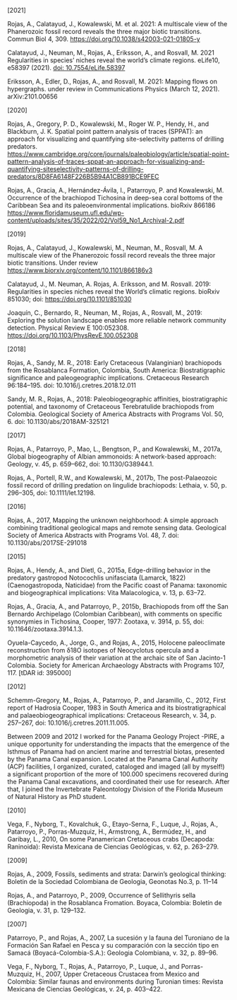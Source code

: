 [2021]

Rojas, A., Calatayud, J., Kowalewski, M. et al. 2021: A multiscale view of the Phanerozoic fossil record reveals the three major biotic transitions. Commun Biol 4, 309. https://doi.org/10.1038/s42003-021-01805-y

Calatayud, J., Neuman, M., Rojas, A., Eriksson, A., and Rosvall, M. 2021 Regularities in species’ niches reveal the world’s climate regions. eLife10, e58397 (2021). [doi: 10.7554/eLife.58397](https://elifesciences.org/articles/58397)

Eriksson, A., Edler, D., Rojas, A., and Rosvall, M. 2021: Mapping flows on hypergraphs. under review in Communications Physics (March 12, 2021). arXiv:2101.00656

[2020]

Rojas, A., Gregory, P. D.,  Kowalewski, M., Roger W. P., Hendy, H., and Blackburn, J. K.  Spatial point pattern analysis of traces (SPPAT): an approach for visualizing and quantifying site-selectivity patterns of drilling predators. https://www.cambridge.org/core/journals/paleobiology/article/spatial-point-pattern-analysis-of-traces-sppat-an-approach-for-visualizing-and-quantifying-siteselectivity-patterns-of-drilling-predators/8D8FA6148F226B5B94A1CB891BCE9FEC

Rojas, A., Gracia, A., Hernández-Ávila, I., Patarroyo, P. and Kowalewski, M. Occurrence of the brachiopod Tichosina in deep-sea coral bottoms of the Caribbean Sea and its paleoenvironmental implications. bioRxiv 866186 https://www.floridamuseum.ufl.edu/wp-content/uploads/sites/35/2022/02/Vol59_No1_Archival-2.pdf

[2019]

Rojas, A., Calatayud, J., Kowalewski, M., Neuman, M., Rosvall, M. A multiscale view of the Phanerozoic fossil record reveals the three major biotic transitions. Under review https://www.biorxiv.org/content/10.1101/866186v3

Calatayud, J., M. Neuman, A. Rojas, A. Eriksson, and M. Rosvall. 2019: Regularities in species niches reveal the World’s climatic regions. bioRxiv 851030; doi: https://doi.org/10.1101/851030

Joaquín, C., Bernardo, R., Neuman, M., Rojas, A., Rosvall, M., 2019: Exploring the solution landscape enables more reliable network community detection. Physical Review E 100:052308. https://doi.org/10.1103/PhysRevE.100.052308

[2018]

Rojas, A., Sandy, M. R., 2018: Early Cretaceous (Valanginian) brachiopods from the Rosablanca Formation, Colombia, South America: Biostratigraphic significance and paleogeographic implications. Cretaceous Research 96:184–195. doi: 10.1016/j.cretres.2018.12.011

Sandy, M. R., Rojas, A., 2018: Paleobiogeographic affinities, biostratigraphic potential, and taxonomy of Cretaceous Terebratulide brachiopods from Colombia. Geological Society of America Abstracts with Programs Vol. 50, 6.  doi: 10.1130/abs/2018AM-325121

[2017]

Rojas, A., Patarroyo, P., Mao, L., Bengtson, P., and Kowalewski, M., 2017a, Global biogeography of Albian ammonoids: A network-based approach: Geology, v. 45, p. 659–662, doi: 10.1130/G38944.1.

Rojas, A., Portell, R.W., and Kowalewski, M., 2017b, The post-Palaeozoic fossil record of drilling predation on lingulide brachiopods: Lethaia, v. 50, p. 296–305, doi: 10.1111/let.12198.

[2016]

Rojas, A., 2017, Mapping the unknown neighborhood: A simple approach combining traditional geological maps and remote sensing data. Geological Society of America Abstracts with Programs Vol. 48, 7. doi: 10.1130/abs/2017SE-291018

[2015]

Rojas, A., Hendy, A., and Dietl, G., 2015a, Edge-drilling behavior in the predatory gastropod Notocochlis unifasciata (Lamarck, 1822) (Caenogastropoda, Naticidae) from the Pacific coast of Panama: taxonomic and biogeographical implications: Vita Malacologica, v. 13, p. 63–72.

Rojas, A., Gracia, A., and Patarroyo, P., 2015b, Brachiopods from off the San Bernardo Archipelago (Colombian Caribbean), with comments on specific synonymies in Tichosina, Cooper, 1977: Zootaxa, v. 3914, p. 55, doi: 10.11646/zootaxa.3914.1.3.

Oyuela-Caycedo, A., Jorge, G., and Rojas, A., 2015, Holocene paleoclimate reconstruction from δ18O isotopes of Neocyclotus opercula and a morphometric analysis of their variation at the archaic site of San Jacinto-1 Colombia. Society for American Archaeology Abstracts with Programs 107, 117. [tDAR id: 395000]

[2012]

Schemm-Gregory, M., Rojas, A., Patarroyo, P., and Jaramillo, C., 2012, First report of Hadrosia Cooper, 1983 in South America and its biostratigraphical and palaeobiogeographical implications: Cretaceous Research, v. 34, p. 257–267, doi: 10.1016/j.cretres.2011.11.005.

Between 2009 and 2012 I worked for the Panama Geology Project -PIRE, a unique opportunity for understanding the impacts that the emergence of the Isthmus of Panama had on ancient marine and terrestrial biotas, presented by the Panama Canal expansion. Located at the Panama Canal Authority (ACP) facilities, I organized, curated, cataloged and imaged (all by myself!) a significant proportion of the more of 100.000 specimens recovered during the Panama Canal excavations, and coordinated their use for research. After that, I joined the Invertebrate Paleontology Division of the Florida Museum of Natural History as PhD student.

[2010]

Vega, F., Nyborg, T., Kovalchuk, G., Etayo-Serna, F., Luque, J., Rojas, A., Patarroyo, P., Porras-Muzquiz, H., Armstrong, A., Bermúdez, H., and Garibay, L., 2010, On some Panamerican Cretaceous crabs (Decapoda: Raninoida): Revista Mexicana de Ciencias Geológicas, v. 62, p. 263–279.

[2009]

Rojas, A., 2009, Fossils, sediments and strata: Darwin’s geological thinking: Boletin de la Sociedad Colombiana de Geologia, Geonotas No.3, p. 11–14

Rojas, A., and Patarroyo, P., 2009, Occurrence of Sellithyris sella (Brachiopoda) in the Rosablanca Fromation. Boyaca, Colombia: Boletín de Geologia, v. 31, p. 129–132.

[2007]

Patarroyo, P., and Rojas, A., 2007, La sucesión y la fauna del Turoniano de la Formación San Rafael en Pesca y su comparación con la sección tipo en Samacá (Boyacá-Colombia-S.A.): Geologia Colombiana, v. 32, p. 89–96.

Vega, F., Nyborg, T., Rojas, A., Patarroyo, P., Luque, J., and Porras-Muzquiz, H., 2007, Upper Cretaceous Crustacea from Mexico and Colombia: Similar faunas and environments during Turonian times: Revista Mexicana de Ciencias Geológicas, v. 24, p. 403–422.
